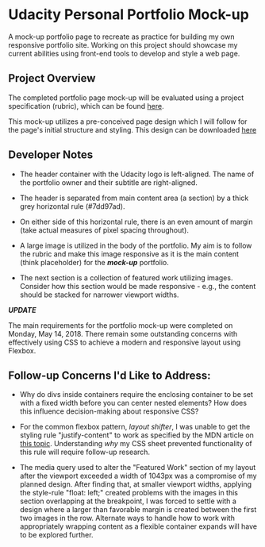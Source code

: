 # Udacity Personal Portfolio Mock-up
A mock-up portfolio page to recreate as practice for building my own responsive portfolio site.  Working on this project should showcase my current abilities using front-end tools to develop and style a web page.

## Project Overview

The completed portfolio page mock-up will be evaluated using a project specification (rubric), which can be found [here](https://review.udacity.com/#!/rubrics/45/view).

This mock-up utilizes a pre-conceived page design which I will follow for the page's initial structure and styling.  This design can be downloaded [here](https://d17h27t6h515a5.cloudfront.net/topher/2017/November/5a136147_design-mockup-portfolio/design-mockup-portfolio.pdf)

## Developer Notes

- The header container with the Udacity logo is left-aligned.  The name of the portfolio owner and their subtitle are right-aligned.

- The header is separated from main content area (a section) by a thick grey horizontal rule (#7dd97ad).

- On either side of this horizontal rule, there is an even amount of margin (take actual measures of pixel spacing throughout).

- A large image is utilized in the body of the portfolio.  My aim is to follow the rubric and make this image responsive as it is the main content (think placeholder) for the **_mock-up_** portfolio.

- The next section is a collection of featured work utilizing images.  Consider how this section would be made responsive - e.g., the content should be stacked for narrower viewport widths.

**_UPDATE_**

The main requirements for the portfolio mock-up were completed on Monday, May 14, 2018.  There remain some outstanding concerns with effectively using CSS to achieve a modern and responsive layout using Flexbox.

## Follow-up Concerns I'd Like to Address:
- Why do divs inside containers require the enclosing container to be set with a fixed width before you can center nested elements?  How does this influence decision-making about responsive CSS?

- For the common flexbox pattern, _layout shifter_, I was unable to get the styling rule "justify-content" to work as specified by the MDN article on [this topic](https://developer.mozilla.org/en-US/docs/Web/CSS/CSS_Flexible_Box_Layout/Aligning_Items_in_a_Flex_Container).  Understanding _why_ my CSS sheet prevented functionality of this rule will require follow-up research.

- The media query used to alter the "Featured Work" section of my layout after the viewport exceeded a width of 1043px was a compromise of my planned design. After finding that, at smaller viewport widths, applying the style-rule "float: left;" created problems with the images in this section overlapping at the breakpoint, I was forced to settle with a design where a larger than favorable margin is created between the first two images in the row.  Alternate ways to handle how to work with appropriately wrapping content as a flexible container expands will have to be explored further.
